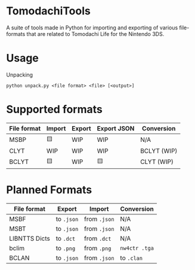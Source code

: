 # TomodachiTools
A suite of tools made in Python for importing and exporting of various file-formats that are related to Tomodachi Life for the Nintendo 3DS. 

# Usage
Unpacking
```
python unpack.py <file format> <file> [<output>]
```

# Supported formats
File format | Import | Export | Export JSON | Conversion
--- | --- | --- | --- | ---
MSBP | 🟨 | WIP | WIP | N/A
CLYT | WIP | WIP | WIP | BCLYT (WIP)
BCLYT | 🟨 | WIP | 🟨 | CLYT (WIP)

# Planned Formats
File format | Export | Import | Conversion
--- | --- | --- | --- |
MSBF | to `.json` | from `.json` | N/A
MSBT | to `.json` | from `.json` | N/A
LIBNTTS Dicts | to `.dct` | from `.dct` | N/A
bclim | to `.png` | from `.png` | `nw4ctr .tga`
BCLAN | to `.json` | from `.json` | to `.clan`
